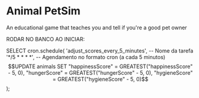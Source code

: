 # Animal PetSim
 An educational game that teaches you and tell if you're a good pet owner



RODAR NO BANCO AO INICIAR:

SELECT cron.schedule(
  'adjust_scores_every_5_minutes',  -- Nome da tarefa
  '*/5 * * * *',                   -- Agendamento no formato cron (a cada 5 minutos)
  $$UPDATE animals
  SET 
  "happinessScore" = GREATEST("happinessScore" - 5, 0),
  "hungerScore" = GREATEST("hungerScore" - 5, 0),
  "hygieneScore" = GREATEST("hygieneScore" - 5, 0)$$
);
